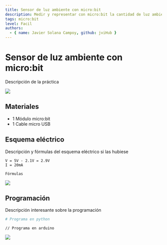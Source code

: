 ```yaml
---
title: Sensor de luz ambiente con micro:bit
description: Medir y representar con micro:bit la cantidad de luz ambiente usando la pantalla LED matricial.
tags: micro:bit
level: Facil
authors:
  - { name: Javier Solana Campoy, github: jviHub }
---
```


# Sensor de luz ambiente con micro:bit

Descripción de la práctica

![](practica.gif)

## Materiales

- 1 Módulo micro:bit
- 1 Cable micro USB

## Esquema eléctrico

Descripción y fórmulas del esquema eléctrico si las hubiese

```
V = 5V - 2.1V = 2.9V
I = 20mA

Fórmulas
```

![](fritzing.png)

## Programación

Descripción interesante sobre la programación

```python
# Programa en python
```

```arduino
// Programa en arduino
```

![](mblock.png)

